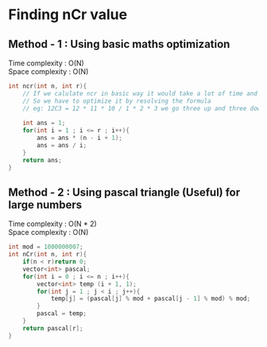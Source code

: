 # Finding nCr value 

## Method - 1 : Using basic maths optimization

Time complexity : O(N)  
Space complexity : O(N)

```cpp
int ncr(int n, int r){
    // If we calulate ncr in basic way it would take a lot of time and space
    // So we have to optimize it by resolving the formula
    // eg: 12C3 = 12 * 11 * 10 / 1 * 2 * 3 we go three up and three down 
    
    int ans = 1;
    for(int i = 1 ; i <= r ; i++){
        ans = ans * (n - i + 1);
        ans = ans / i;
    }
    return ans;
}
```

## Method - 2 : Using pascal triangle (Useful) for large numbers

Time complexity : O(N \* 2)  
Space complexity : O(N)

```cpp
int mod = 1000000007;
int nCr(int n, int r){
    if(n < r)return 0;
    vector<int> pascal;
    for(int i = 0 ; i <= n ; i++){
        vector<int> temp (i + 1, 1);
        for(int j = 1 ; j < i ; j++){
            temp[j] = (pascal[j] % mod + pascal[j - 1] % mod) % mod;
        }
        pascal = temp;
    }
    return pascal[r];
}
```
